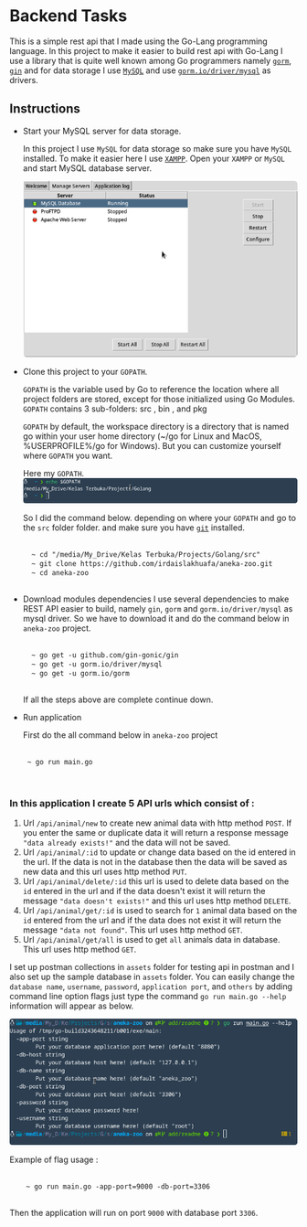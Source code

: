 # Backend Tasks

This is a simple rest api that I made using the Go-Lang programming language. In this project to make it easier to build rest api with Go-Lang I use a library that is quite well known among Go programmers namely [`gorm`](https://gorm.io/index.html), [`gin`](https://github.com/gin-gonic/gin) and for data storage I use [`MySQL`](https://www.mysql.com/) and use [`gorm.io/driver/mysql`](gorm.io/driver/mysql) as drivers.

## Instructions

- Start your MySQL server for data storage.

  In this project I use `MySQL` for data storage so make sure you have `MySQL` installed. To make it easier here I use [`XAMPP`](https://www.apachefriends.org/download.html).
  Open your `XAMPP` or `MySQL` and start MySQL database server.

  ![start-mysql.png](./screenshots/start-mysql.png)

- Clone this project to your `GOPATH`.

  `GOPATH` is the variable used by Go to reference the location where all project folders are stored, except for those initialized using Go Modules. `GOPATH` contains 3 sub-folders: src , bin , and pkg

  `GOPATH` by default, the workspace directory is a directory that is named go within your user home directory (~/go for Linux and MacOS, %USERPROFILE%/go for Windows). But you can customize yourself where `GOPATH` you want.

  Here my `GOPATH`.
  ![gopath](./screenshots/gopath.png)

  So I did the command below. depending on where your `GOPATH` and go to the `src` folder folder. and make sure you have [`git`](https://git-scm.com/downloads) installed.
  <pre>
  <code>
    ~ cd "/media/My_Drive/Kelas Terbuka/Projects/Golang/src"
    ~ git clone https://github.com/irdaislakhuafa/aneka-zoo.git
    ~ cd aneka-zoo
  </code>
  </pre>

- Download modules dependencies
  I use several dependencies to make REST API easier to build, namely `gin`, `gorm` and `gorm.io/driver/mysql` as mysql driver. So we have to download it and do the command below in `aneka-zoo` project.

  <pre>
  <code>
    ~ go get -u github.com/gin-gonic/gin 
    ~ go get -u gorm.io/driver/mysql  
    ~ go get -u gorm.io/gorm  
  </code>
  </pre>

  If all the steps above are complete continue down.

- Run application

  First do the all command below in `aneka-zoo` project

   <pre>
   <code>
   ~ go run main.go
   </code>
   </pre>

### In this application I create 5 API urls which consist of :

1. Url `/api/animal/new` to create new animal data with http method `POST`. If you enter the same or duplicate data it will return a response message `"data already exists!"` and the data will not be saved.
2. Url `/api/animal/:id` to update or change data based on the id entered in the url. If the data is not in the database then the data will be saved as new data and this url uses http method `PUT`.
3. Url `/api/animal/delete/:id` this url is used to delete data based on the `id` entered in the url and if the data doesn't exist it will return the message `"data doesn't exists!"` and this url uses http method `DELETE`.
4. Url `/api/animal/get/:id` is used to search for `1` animal data based on the `id` entered from the url and if the data does not exist it will return the message `"data not found"`. This url uses http method `GET`.
5. Url `/api/animal/get/all` is used to get `all` animals data in database. This url uses http method `GET`.

I set up postman collections in `assets` folder for testing api in postman and I also set up the sample database in `assets` folder. You can easily change the `database name`, `username`, `password`, `application port`, and `others` by adding command line option flags just type the command `go run main.go --help` information will appear as below.

![flags](screenshots/flags.png)

Example of flag usage :

<pre>
<code>
    ~ go run main.go -app-port=9000 -db-port=3306
</code>
</pre>

Then the application will run on port `9000` with database port `3306`.
